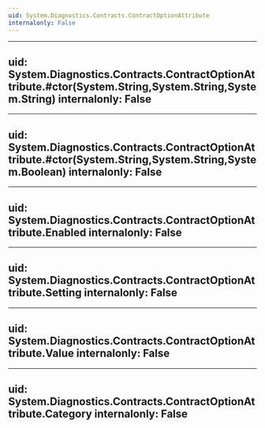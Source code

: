 ```yaml
---
uid: System.Diagnostics.Contracts.ContractOptionAttribute
internalonly: False
---
```


---
uid: System.Diagnostics.Contracts.ContractOptionAttribute.#ctor(System.String,System.String,System.String)
internalonly: False
---

---
uid: System.Diagnostics.Contracts.ContractOptionAttribute.#ctor(System.String,System.String,System.Boolean)
internalonly: False
---

---
uid: System.Diagnostics.Contracts.ContractOptionAttribute.Enabled
internalonly: False
---

---
uid: System.Diagnostics.Contracts.ContractOptionAttribute.Setting
internalonly: False
---

---
uid: System.Diagnostics.Contracts.ContractOptionAttribute.Value
internalonly: False
---

---
uid: System.Diagnostics.Contracts.ContractOptionAttribute.Category
internalonly: False
---
